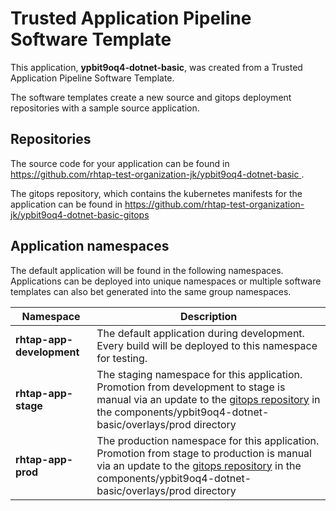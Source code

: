# Trusted Application Pipeline Software Template

This application, **ypbit9oq4-dotnet-basic**, was created from a Trusted Application Pipeline Software Template.

The software templates create a new source and gitops deployment repositories with a sample source application. 

## Repositories

The source code for your application can be found in [https://github.com/rhtap-test-organization-jk/ypbit9oq4-dotnet-basic ](https://github.com/rhtap-test-organization-jk/ypbit9oq4-dotnet-basic ).
 
The gitops repository, which contains the kubernetes manifests for the application can be found in 
[https://github.com/rhtap-test-organization-jk/ypbit9oq4-dotnet-basic-gitops ](https://github.com/rhtap-test-organization-jk/ypbit9oq4-dotnet-basic-gitops ) 

## Application namespaces 

The default application will be found in the following namespaces. Applications can be deployed into unique namespaces or multiple software templates can also bet generated into the same group namespaces.  

|  Namespace   |  Description   |  
| -------- | -------- |   
| **rhtap-app-development** | The default application during development. Every build will be deployed to this namespace for testing. | 
| **rhtap-app-stage** | The staging namespace for this application. Promotion from development to stage is manual via an update to the [gitops repository](https://github.com/rhtap-test-organization-jk/ypbit9oq4-dotnet-basic-gitops ) in the components/ypbit9oq4-dotnet-basic/overlays/prod directory |  
| **rhtap-app-prod** | The production namespace for this application. Promotion from stage to production is manual via an update to the [gitops repository](https://github.com/rhtap-test-organization-jk/ypbit9oq4-dotnet-basic-gitops ) in the components/ypbit9oq4-dotnet-basic/overlays/prod directory | 
